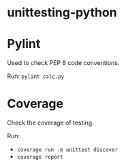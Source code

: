 # unittesting-python


# Pylint

Used to check PEP 8 code conventions.

Run: `pylint calc.py`

# Coverage 

Check the coverage of testing.

Run: 
- `coverage run -m unittest discover`
- `coverage report`

